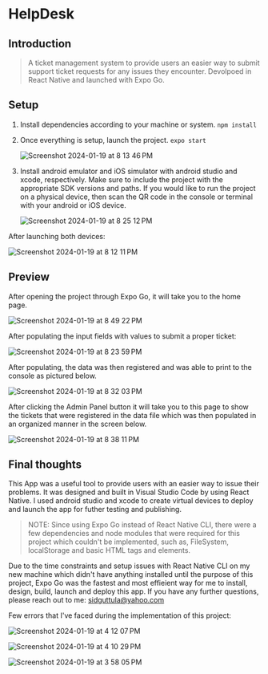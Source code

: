 # HelpDesk

## Introduction
>A ticket management system to provide users an easier way to submit support ticket requests for any issues they encounter. Devolpoed in React Native and launched with Expo Go.

## Setup
1. Install dependencies according to your machine or system.
   ```npm install```

2. Once everything is setup, launch the project.
   ```expo start```
   
   ![Screenshot 2024-01-19 at 8 13 46 PM](https://github.com/sguttula/HelpDesk/assets/27445076/1fe533be-36d7-440b-9d88-35ea318f2fae)

3. Install android emulator and iOS simulator with android studio and xcode, respectively. Make sure to include the project with the appropriate SDK versions and paths.
   If you would like to run the project on a physical device, then scan the QR code in the console or terminal with your android or iOS device.

   ![Screenshot 2024-01-19 at 8 25 12 PM](https://github.com/sguttula/HelpDesk/assets/27445076/c5a5de2d-1b90-4180-98f0-b60978be016f)
   

After launching both devices:


![Screenshot 2024-01-19 at 8 12 11 PM](https://github.com/sguttula/HelpDesk/assets/27445076/8c33c08e-7d00-4544-8198-2690a3a2117a)

## Preview
After opening the project through Expo Go, it will take you to the home page.

![Screenshot 2024-01-19 at 8 49 22 PM](https://github.com/sguttula/HelpDesk/assets/27445076/e22340a9-d4bb-47e3-8f3b-3452a501242a)


After populating the input fields with values to submit a proper ticket:


![Screenshot 2024-01-19 at 8 23 59 PM](https://github.com/sguttula/HelpDesk/assets/27445076/faffb60c-9776-4e0a-84b7-f3ca3ec475ea)


After populating, the data was then registered and was able to print to the console as pictured below.

![Screenshot 2024-01-19 at 8 32 03 PM](https://github.com/sguttula/HelpDesk/assets/27445076/0b8c5b79-bdcb-41ac-8496-490bb3289d73)


After clicking the Admin Panel button it will take you to this page to show the tickets that were registered in the data file which was then populated in an organized manner in the screen below.


![Screenshot 2024-01-19 at 8 38 11 PM](https://github.com/sguttula/HelpDesk/assets/27445076/9c1b47a2-6131-4e1c-a2a9-e91883c7b72a)

## Final thoughts

This App was a useful tool to provide users with an easier way to issue their problems. It was designed and built in Visual Studio Code by using React Native. I used android studio and xcode to create virtual devices to deploy and launch the app for futher testing and publishing.

>NOTE: Since using Expo Go instead of React Native CLI, there were a few dependencies and node modules that were required for this project which couldn't be implemented, such as, FileSystem, localStorage and basic HTML tags and elements. 

Due to the time constraints and setup issues with React Native CLI on my new machine which didn't have anything installed until the purpose of this project, Expo Go was the fastest and most effieient way for me to install, design, build, launch and deploy this app. If you have any further questions, please reach out to me: sidguttula@yahoo.com

Few errors that I've faced during the implementation of this project:

![Screenshot 2024-01-19 at 4 12 07 PM](https://github.com/sguttula/HelpDesk/assets/27445076/2e9aaff0-fb7e-4cd6-9321-dca761de022a)

![Screenshot 2024-01-19 at 4 10 29 PM](https://github.com/sguttula/HelpDesk/assets/27445076/9c71b6dd-e24b-454c-8f4f-d6ae94f22e3e)

![Screenshot 2024-01-19 at 3 58 05 PM](https://github.com/sguttula/HelpDesk/assets/27445076/9ae1a636-4b36-4a80-b033-154850464c21)







